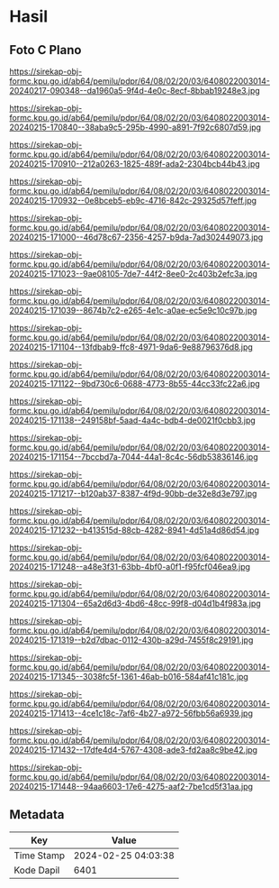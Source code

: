 # Hasil

## Foto C Plano

https://sirekap-obj-formc.kpu.go.id/ab64/pemilu/pdpr/64/08/02/20/03/6408022003014-20240217-090348--da1960a5-9f4d-4e0c-8ecf-8bbab19248e3.jpg

https://sirekap-obj-formc.kpu.go.id/ab64/pemilu/pdpr/64/08/02/20/03/6408022003014-20240215-170840--38aba9c5-295b-4990-a891-7f92c6807d59.jpg

https://sirekap-obj-formc.kpu.go.id/ab64/pemilu/pdpr/64/08/02/20/03/6408022003014-20240215-170910--212a0263-1825-489f-ada2-2304bcb44b43.jpg

https://sirekap-obj-formc.kpu.go.id/ab64/pemilu/pdpr/64/08/02/20/03/6408022003014-20240215-170932--0e8bceb5-eb9c-4716-842c-29325d57feff.jpg

https://sirekap-obj-formc.kpu.go.id/ab64/pemilu/pdpr/64/08/02/20/03/6408022003014-20240215-171000--46d78c67-2356-4257-b9da-7ad302449073.jpg

https://sirekap-obj-formc.kpu.go.id/ab64/pemilu/pdpr/64/08/02/20/03/6408022003014-20240215-171023--9ae08105-7de7-44f2-8ee0-2c403b2efc3a.jpg

https://sirekap-obj-formc.kpu.go.id/ab64/pemilu/pdpr/64/08/02/20/03/6408022003014-20240215-171039--8674b7c2-e265-4e1c-a0ae-ec5e9c10c97b.jpg

https://sirekap-obj-formc.kpu.go.id/ab64/pemilu/pdpr/64/08/02/20/03/6408022003014-20240215-171104--13fdbab9-ffc8-4971-9da6-9e88796376d8.jpg

https://sirekap-obj-formc.kpu.go.id/ab64/pemilu/pdpr/64/08/02/20/03/6408022003014-20240215-171122--9bd730c6-0688-4773-8b55-44cc33fc22a6.jpg

https://sirekap-obj-formc.kpu.go.id/ab64/pemilu/pdpr/64/08/02/20/03/6408022003014-20240215-171138--249158bf-5aad-4a4c-bdb4-de0021f0cbb3.jpg

https://sirekap-obj-formc.kpu.go.id/ab64/pemilu/pdpr/64/08/02/20/03/6408022003014-20240215-171154--7bccbd7a-7044-44a1-8c4c-56db53836146.jpg

https://sirekap-obj-formc.kpu.go.id/ab64/pemilu/pdpr/64/08/02/20/03/6408022003014-20240215-171217--b120ab37-8387-4f9d-90bb-de32e8d3e797.jpg

https://sirekap-obj-formc.kpu.go.id/ab64/pemilu/pdpr/64/08/02/20/03/6408022003014-20240215-171232--b413515d-88cb-4282-8941-4d51a4d86d54.jpg

https://sirekap-obj-formc.kpu.go.id/ab64/pemilu/pdpr/64/08/02/20/03/6408022003014-20240215-171248--a48e3f31-63bb-4bf0-a0f1-f95fcf046ea9.jpg

https://sirekap-obj-formc.kpu.go.id/ab64/pemilu/pdpr/64/08/02/20/03/6408022003014-20240215-171304--65a2d6d3-4bd6-48cc-99f8-d04d1b4f983a.jpg

https://sirekap-obj-formc.kpu.go.id/ab64/pemilu/pdpr/64/08/02/20/03/6408022003014-20240215-171319--b2d7dbac-0112-430b-a29d-7455f8c29191.jpg

https://sirekap-obj-formc.kpu.go.id/ab64/pemilu/pdpr/64/08/02/20/03/6408022003014-20240215-171345--3038fc5f-1361-46ab-b016-584af41c181c.jpg

https://sirekap-obj-formc.kpu.go.id/ab64/pemilu/pdpr/64/08/02/20/03/6408022003014-20240215-171413--4ce1c18c-7af6-4b27-a972-56fbb56a6939.jpg

https://sirekap-obj-formc.kpu.go.id/ab64/pemilu/pdpr/64/08/02/20/03/6408022003014-20240215-171432--17dfe4d4-5767-4308-ade3-fd2aa8c9be42.jpg

https://sirekap-obj-formc.kpu.go.id/ab64/pemilu/pdpr/64/08/02/20/03/6408022003014-20240215-171448--94aa6603-17e6-4275-aaf2-7be1cd5f31aa.jpg


## Metadata

| Key        | Value               |
| ---------- | ------------------- |
| Time Stamp | 2024-02-25 04:03:38 |
| Kode Dapil | 6401                |




